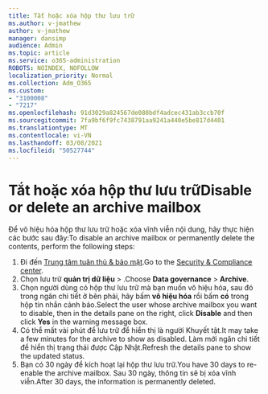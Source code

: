 ```yaml
---
title: Tắt hoặc xóa hộp thư lưu trữ
ms.author: v-jmathew
author: v-jmathew
manager: dansimp
audience: Admin
ms.topic: article
ms.service: o365-administration
ROBOTS: NOINDEX, NOFOLLOW
localization_priority: Normal
ms.collection: Adm_O365
ms.custom:
- "3100008"
- "7217"
ms.openlocfilehash: 91d3029a824567de080bdf4adcec431ab3ccb70f
ms.sourcegitcommit: 7fa9bf6f9fc7438791aa9241a440e5be817d4401
ms.translationtype: MT
ms.contentlocale: vi-VN
ms.lasthandoff: 03/08/2021
ms.locfileid: "50527744"
---
```

# <a name="disable-or-delete-an-archive-mailbox"></a><span data-ttu-id="22a8f-102">Tắt hoặc xóa hộp thư lưu trữ</span><span class="sxs-lookup"><span data-stu-id="22a8f-102">Disable or delete an archive mailbox</span></span>

<span data-ttu-id="22a8f-103">Để vô hiệu hóa hộp thư lưu trữ hoặc xóa vĩnh viễn nội dung, hãy thực hiện các bước sau đây:</span><span class="sxs-lookup"><span data-stu-id="22a8f-103">To disable an archive mailbox or permanently delete the contents, perform the following steps:</span></span>

1. <span data-ttu-id="22a8f-104">Đi đến [Trung tâm tuân thủ & bảo mật]( https://go.microsoft.com/fwlink/p/?linkid=2077143).</span><span class="sxs-lookup"><span data-stu-id="22a8f-104">Go to the [Security & Compliance center]( https://go.microsoft.com/fwlink/p/?linkid=2077143).</span></span>
2. <span data-ttu-id="22a8f-105">Chọn lưu trữ **quản trị dữ liệu**  >  .</span><span class="sxs-lookup"><span data-stu-id="22a8f-105">Choose **Data governance** > **Archive**.</span></span>
3. <span data-ttu-id="22a8f-106">Chọn người dùng có hộp thư lưu trữ mà bạn muốn vô hiệu hóa, sau đó trong ngăn chi tiết ở bên phải, hãy bấm **vô hiệu hóa** rồi bấm **có** trong hộp tin nhắn cảnh báo.</span><span class="sxs-lookup"><span data-stu-id="22a8f-106">Select the user whose archive mailbox you want to disable, then in the details pane on the right, click **Disable** and then click **Yes** in the warning message box.</span></span>
4. <span data-ttu-id="22a8f-107">Có thể mất vài phút để lưu trữ để hiển thị là người Khuyết tật.</span><span class="sxs-lookup"><span data-stu-id="22a8f-107">It may take a few minutes for the archive to show as disabled.</span></span> <span data-ttu-id="22a8f-108">Làm mới ngăn chi tiết để hiển thị trạng thái được Cập Nhật.</span><span class="sxs-lookup"><span data-stu-id="22a8f-108">Refresh the details pane to show the updated status.</span></span>
5. <span data-ttu-id="22a8f-109">Bạn có 30 ngày để kích hoạt lại hộp thư lưu trữ.</span><span class="sxs-lookup"><span data-stu-id="22a8f-109">You have 30 days to re-enable the archive mailbox.</span></span> <span data-ttu-id="22a8f-110">Sau 30 ngày, thông tin sẽ bị xóa vĩnh viễn.</span><span class="sxs-lookup"><span data-stu-id="22a8f-110">After 30 days, the information is permanently deleted.</span></span>
